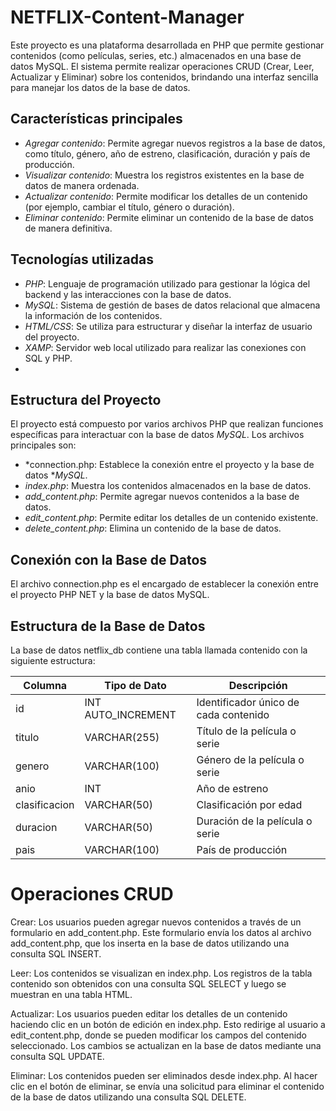 # NETFLIX-Content-Manager
Este proyecto es una plataforma desarrollada en PHP que permite gestionar contenidos (como películas, series, etc.) almacenados en una base de datos MySQL. El sistema permite realizar operaciones CRUD (Crear, Leer, Actualizar y Eliminar) sobre los contenidos, brindando una interfaz sencilla para manejar los datos de la base de datos.

## Características principales

- *Agregar contenido*: Permite agregar nuevos registros a la base de datos, como título, género, año de estreno, clasificación, duración y país de producción.
- *Visualizar contenido*: Muestra los registros existentes en la base de datos de manera ordenada.
- *Actualizar contenido*: Permite modificar los detalles de un contenido (por ejemplo, cambiar el título, género o duración).
- *Eliminar contenido*: Permite eliminar un contenido de la base de datos de manera definitiva.

## Tecnologías utilizadas

- *PHP*: Lenguaje de programación utilizado para gestionar la lógica del backend y las interacciones con la base de datos.
- *MySQL*: Sistema de gestión de bases de datos relacional que almacena la información de los contenidos.
- *HTML/CSS*: Se utiliza para estructurar y diseñar la interfaz de usuario del proyecto.
- *XAMP*: Servidor web local utilizado para realizar las conexiones con SQL y PHP.
- 
## Estructura del Proyecto

El proyecto está compuesto por varios archivos PHP que realizan funciones específicas para interactuar con la base de datos *MySQL*. Los archivos principales son:

- *connection.php: Establece la conexión entre el proyecto y la base de datos **MySQL*.
- *index.php*: Muestra los contenidos almacenados en la base de datos.
- *add_content.php*: Permite agregar nuevos contenidos a la base de datos.
- *edit_content.php*: Permite editar los detalles de un contenido existente.
- *delete_content.php*: Elimina un contenido de la base de datos.

## Conexión con la Base de Datos
El archivo connection.php es el encargado de establecer la conexión entre el proyecto PHP NET y la base de datos MySQL.

## Estructura de la Base de Datos
La base de datos netflix_db contiene una tabla llamada contenido con la siguiente estructura:

| Columna          | Tipo de Dato      | Descripción                             |
|------------------|-------------------|-----------------------------------------|
| id             | INT AUTO_INCREMENT| Identificador único de cada contenido   |
| titulo         | VARCHAR(255)       | Título de la película o serie           |
| genero         | VARCHAR(100)       | Género de la película o serie           |
| anio           | INT               | Año de estreno                          |
| clasificacion  | VARCHAR(50)        | Clasificación por edad                  |
| duracion       | VARCHAR(50)        | Duración de la película o serie         |
| pais           | VARCHAR(100)       | País de producción                      |


# Operaciones CRUD
Crear: Los usuarios pueden agregar nuevos contenidos a través de un formulario en add_content.php. Este formulario envía los datos al archivo add_content.php, que los inserta en la base de datos utilizando una consulta SQL INSERT.

Leer: Los contenidos se visualizan en index.php. Los registros de la tabla contenido son obtenidos con una consulta SQL SELECT y luego se muestran en una tabla HTML.

Actualizar: Los usuarios pueden editar los detalles de un contenido haciendo clic en un botón de edición en index.php. Esto redirige al usuario a edit_content.php, donde se pueden modificar los campos del contenido seleccionado. Los cambios se actualizan en la base de datos mediante una consulta SQL UPDATE.

Eliminar: Los contenidos pueden ser eliminados desde index.php. Al hacer clic en el botón de eliminar, se envía una solicitud para eliminar el contenido de la base de datos utilizando una consulta SQL DELETE.
